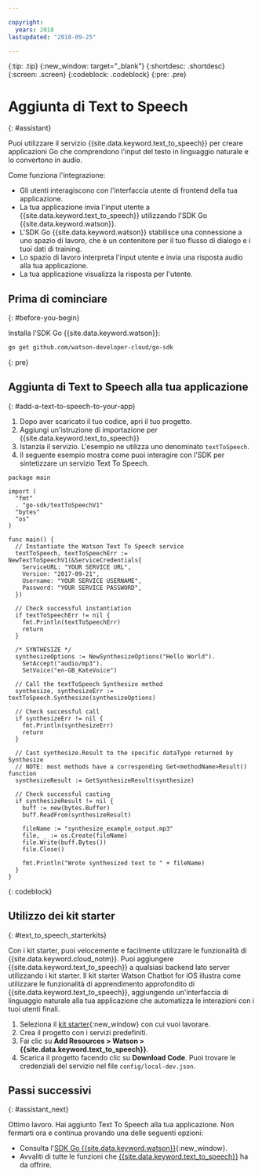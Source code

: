 ```yaml
---

copyright:
  years: 2018
lastupdated: "2018-09-25"

---
```


{:tip: .tip}
{:new_window: target="_blank"}
{:shortdesc: .shortdesc}
{:screen: .screen}
{:codeblock: .codeblock}
{:pre: .pre}

# Aggiunta di Text to Speech 
{: #assistant}

Puoi utilizzare il servizio {{site.data.keyword.text_to_speech}} per creare applicazioni Go che comprendono l'input del testo in linguaggio naturale e lo convertono in audio. 

Come funziona l'integrazione:

* Gli utenti interagiscono con l'interfaccia utente di frontend della tua applicazione.
* La tua applicazione invia l'input utente a {{site.data.keyword.text_to_speech}} utilizzando l'SDK Go {{site.data.keyword.watson}}.
* L'SDK Go {{site.data.keyword.watson}} stabilisce una connessione a uno spazio di lavoro, che è un contenitore per il tuo flusso di dialogo e i tuoi dati di training.
* Lo spazio di lavoro interpreta l'input utente e invia una risposta audio alla tua applicazione. 
* La tua applicazione visualizza la risposta per l'utente. 

## Prima di cominciare
{: #before-you-begin}

Installa l'SDK Go {{site.data.keyword.watson}}:
```bash
go get github.com/watson-developer-cloud/go-sdk
```
{: pre}

## Aggiunta di Text to Speech alla tua applicazione 
{: #add-a-text-to-speech-to-your-app}

1. Dopo aver scaricato il tuo codice, apri il tuo progetto.  
2. Aggiungi un'istruzione di importazione per {{site.data.keyword.text_to_speech}}
3. Istanzia il servizio. L'esempio ne utilizza uno denominato `textToSpeech`. 
4. Il seguente esempio mostra come puoi interagire con l'SDK per sintetizzare un servizio Text To Speech.

```golang
package main

import (
  "fmt"
  . "go-sdk/textToSpeechV1"
  "bytes"
  "os"
)

func main() {
  // Instantiate the Watson Text To Speech service
  textToSpeech, textToSpeechErr := NewTextToSpeechV1(&ServiceCredentials{
    ServiceURL: "YOUR SERVICE URL",
    Version: "2017-09-21",
    Username: "YOUR SERVICE USERNAME",
    Password: "YOUR SERVICE PASSWORD",
  })

  // Check successful instantiation
  if textToSpeechErr != nil {
    fmt.Println(textToSpeechErr)
    return
  }

  /* SYNTHESIZE */
  synthesizeOptions := NewSynthesizeOptions("Hello World").
    SetAccept("audio/mp3").
    SetVoice("en-GB_KateVoice")

  // Call the textToSpeech Synthesize method
  synthesize, synthesizeErr := textToSpeech.Synthesize(synthesizeOptions)

  // Check successful call
  if synthesizeErr != nil {
    fmt.Println(synthesizeErr)
    return
  }

  // Cast synthesize.Result to the specific dataType returned by Synthesize
  // NOTE: most methods have a corresponding Get<methodName>Result() function
  synthesizeResult := GetSynthesizeResult(synthesize)

  // Check successful casting
  if synthesizeResult != nil {
    buff := new(bytes.Buffer)
    buff.ReadFrom(synthesizeResult)

    fileName := "synthesize_example_output.mp3"
    file, _ := os.Create(fileName)
    file.Write(buff.Bytes())
    file.Close()

    fmt.Println("Wrote synthesized text to " + fileName)
  }
}
```
{: codeblock}

## Utilizzo dei kit starter
{: #text_to_speech_starterkits}

Con i kit starter, puoi velocemente e facilmente utilizzare le funzionalità di {{site.data.keyword.cloud_notm}}. Puoi aggiungere {{site.data.keyword.text_to_speech}} a qualsiasi backend lato server utilizzando i kit starter. Il kit starter Watson Chatbot for iOS illustra come utilizzare le funzionalità di apprendimento approfondito di {{site.data.keyword.text_to_speech}}, aggiungendo un'interfaccia di linguaggio naturale alla tua applicazione che automatizza le interazioni con i tuoi utenti finali.

1. Seleziona il [kit starter](https://console.bluemix.net/developer/appledevelopment/starter-kits){:new_window} con cui vuoi lavorare. 
2. Crea il progetto con i servizi predefiniti.
3. Fai clic su **Add Resources > Watson > {{site.data.keyword.text_to_speech}}**.
4. Scarica il progetto facendo clic su **Download Code**. Puoi trovare le credenziali del servizio nel file `config/local-dev.json`.

## Passi successivi
{: #assistant_next}

Ottimo lavoro. Hai aggiunto Text To Speech alla tua applicazione. Non fermarti ora e continua provando una delle seguenti opzioni:
* Consulta l'[SDK Go {{site.data.keyword.watson}}](https://github.com/watson-developer-cloud/go-sdk){:new_window}.
* Avvaliti di tutte le funzioni che [{{site.data.keyword.text_to_speech}}](/docs/services/text_to_speech/index.html) ha da offrire.

